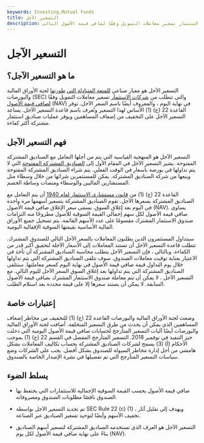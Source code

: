 ```yaml
---
keywords: Investing,Mutual Funds
title: التسعير الآجل
description: التسعير الآجل هو معيار صناعي للصناديق المشتركة يتطلب من شركات الاستثمار تسعير معاملات التمويل وفقًا لصافي قيمة الأصول التالي.
---
```


# التسعير الآجل
## ما هو التسعير الآجل؟

التسعير الآجل هو معيار صناعي [للمتعة المتبادلة التي](/mutualfund) [طورتها](/mutualfund) لجنة الأوراق المالية والبورصات (SEC) والتي تتطلب من [شركات الاستثمار](/investmentcompany) تسعير معاملات التمويل وفقًا [لصافي قيمة الأصول](/nav) (NAV) في نهاية اليوم ، والمعروف أيضًا باسم السعر الآجل. توفر القاعدة 22 (ج) (1) الأساس لهذا التسعير وتُعرف باسم قاعدة التسعير الآجل. يساعد التسعير الآجل على التخفيف من إضعاف المساهمين ويوفر عمليات صناديق استثمار مشتركة أكثر كفاءة.

## فهم التسعير الآجل

التسعير الآجل هو المنهجية القياسية التي يتم من أجلها التعامل مع الصناديق المشتركة المفتوحة. يشير التسعير الآجل في المقام الأول إلى [الصناديق المشتركة المفتوحة](/open-endfund) التي لا يتم تداولها في بورصة بأسعار في الوقت الفعلي. يتم شراء الصناديق المشتركة المفتوحة وبيعها من شركة الصناديق المشتركة. يمكن للمستثمرين شرائها من خلال وسطاء مثل المستشارين الماليين والوسطاء ومنصات وساطة الخصم.

القاعدة 22 (ج) (1) من [قانون مستشاري الاستثمار لعام 1940](/investadvact) أن يتم التعامل مع الصناديق المشتركة بسعرها الآجل. تقوم الصناديق المشتركة بتسعير أسهمها مرة واحدة في اليوم بعد إغلاق السوق. يسمى سعر الإغلاق صافي قيمة الأصول (NAV). يساوي صافي قيمة الأصول لكل سهم إجمالي القيمة السوقية للأصول مطروحًا منه التزامات صندوق الاستثمار المشترك مقسومًا على عدد الأسهم القائمة. يتم تسجيل جميع الأوراق المالية الأساسية بقيمتها السوقية الإقفالية اليومية.

سيتداول المستثمرون الذين يطلبون المعاملات بالسعر الآجل التالي للصندوق المشترك. تتطلب قاعدة التسعير الآجل أن تستند المعاملات إلى الأسعار الآجلة لتحقيق أكبر قدر من الكفاءة. وبالتالي ، فإن التسعير الآجل يتطلب محاسبة الصناديق المشتركة أن تأخذ في الاعتبار بعناية توقيت معاملات الصندوق. سوف تتلقى الصناديق المشتركة التي يتم تداولها خلال يوم التداول قيمة صافي قيمة الأصول في نهاية اليوم كسعر معاملتها. ستتلقى الصناديق المشتركة التي يتم تداولها بعد إغلاق السوق السعر الآجل لليوم التالي. مع التسعير الآجل ، لا يمكن أن تتم معاملة صندوق الاستثمار المشترك بصافي قيمة الأصول السابقة. لا يمكن أن يستند سعرها إلا على قيمة محددة بعد استلام الطلب.

## إعتبارات خاصة

وضعت لجنة الأوراق المالية والبورصات القاعدة 22 (ج) (1) للتخفيف من مخاطر إضعاف المساهمين الذي يمكن أن يحدث من طرق التسعير المتخلفة. أضافت لجنة الأوراق المالية والبورصات أيضًا آليات التسعير المتأرجح لحسابات صافي قيمة الأصول اليومية التي دخلت حيز التنفيذ في نوفمبر 2018. التسعير المتأرجح المفصل في القسم 22 (ج) (1) بموجب الأحكام (أ) (3) يسمح لشركات الصناديق المشتركة بحساب تكاليف المعاملات بشكل هامشي من أجل إدارة مخاطر السيولة للصندوق بشكل أفضل. يجب على الشركات وضع سياسات التسعير المتأرجح التي تم تفصيلها في نشرة الإصدار الخاصة بالصندوق.

## يسلط الضوء

- صافي قيمة الأصول يحسب القيمة السوقية الإجمالية للاستثمارات التي يحتفظ بها الصندوق ناقصًا مطلوبات الصندوق ومصروفاته.

- تم تحديد التسعير الآجل بواسطة SEC Rule 22 (c) (1) ، ويهدف إلى تقليل آثار تخفيف الأسهم وأيضًا لتوحيد تسعير الصناديق عبر الصناعة.

- التسعير الآجل هو العرف الذي تستخدمه الصناديق المشتركة لتسعير أسهم الصناديق بناءً على نهاية صافي قيمة الأصول لكل يوم (NAV).

